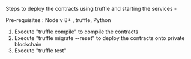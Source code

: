 Steps to deploy the contracts using truffle and starting the services - 

Pre-requisites : Node v 8+ , truffle, Python 


1. Execute "truffle compile" to compile the contracts
2. Execute "truffle migrate --reset" to deploy the contracts onto private blockchain
3. Execute "truffle test"

